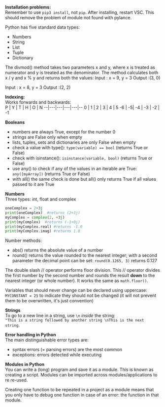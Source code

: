 **Installation problems:**  
Remember to use `pip3 install`, not `pip`. After installing, restart VSC. This should remove the problem of module not found with pylance.

Python has five standard data types:
* Numbers
* String
* List
* Tuple
* Dictionary


The divmod() method takes two parameters x and y, where x is treated as numerator and y is treated as the denominator. The method calculates both x / y and x % y and returns both the values:
Input : x = 9, y = 3
Output :(3, 0)

Input : x = 8, y = 3
Output :(2, 2)


**Indexing:**  
Works forwards and backwards:  
P | Y | T | H | O | N 
--|---|---|---|---|--
0 | 1 | 2 | 3 | 4 | 5
-6 | -5| -4 | -3 | -2 | -1

**Booleans**  
* numbers are always True, except for the number 0
* strings are False only when empty
* lists, tuples, sets and dictionaries are only False when empty
* check a value with type(): `type(variable) == bool` (returns True or False)
* check with isinstance(): `isinstance(variable, bool)` (returns True or False)
* use any() to check if any of the values in an iterable are True: `any([myArray])` (returns True or False)
* with all() the same check is done but all() only returns True if all values passed to it are True

**Numbers**  
Three types: int, float and complex
```python
oneComplex = 2+3j
print(oneComplex)  #returns (2+3j)
myComplex = complex(2, +3j)
print(myComplex)  #returns (-1+0j)
print(myComplex.real) #returns -1.0
print(myComplex.imag) #returns 1.0
```

Number methods:
* abs() returns the absolute value of a number
* round() returns the value rounded to the nearest integer; with a second parameter the decimal point can be set: `round(0.1265, 3)` returns 0.127

The double slash // operator performs floor division. This // operator divides the first number by the second number and rounds the result **down** to the nearest integer (or whole number). It works the same as `math.floor()`.

Variables that should never change can be declared using uppercase: `MYCONSTANT = 25` to indicate they should not be changed (it will not prevent them to be overwritten, it's just convention)

**Strings**  
To go to a new line in a string, use `\n` *inside* the string:  
`"This is a string followed by another string \nThis is the next string`.

**Error handling in Python**  
The main distinguishable error types are:
* syntax errors (= parsing errors) are the most common
* exceptions: errors detected while executing

**Modules in Python**  
You can write a (long) program and save it as a module. This is known as creating a script. Modules can be imported across modules/applications to re re-used.

Creating one function to be repeated in a project as a module means that you only have to debug one function in case of an error: the function in that module.  


